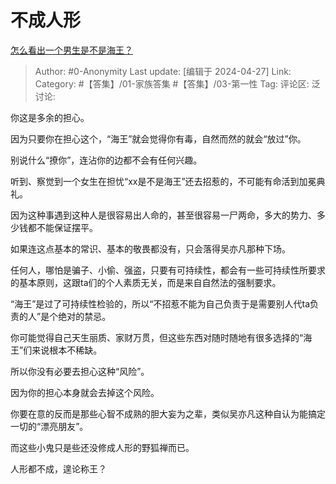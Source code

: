 # 不成人形
[怎么看出一个男生是不是海王？](https://www.zhihu.com/question/323848626/answer/3480020673)

> Author: #0-Anonymity
> Last update: [编辑于 2024-04-27]
> Link:
> Category: #【答集】/01-家族答集 #【答集】/03-第一性 
> Tag: 
> 评论区:
> 泛讨论:

你这是多余的担心。

因为只要你在担心这个，“海王”就会觉得你有毒，自然而然的就会“放过”你。

别说什么“撩你”，连沾你的边都不会有任何兴趣。

听到、察觉到一个女生在担忧“xx是不是海王”还去招惹的，不可能有命活到加冕典礼。

因为这种事遇到这种人是很容易出人命的，甚至很容易一尸两命，多大的势力、多少钱都不能保证摆平。

如果连这点基本的常识、基本的敬畏都没有，只会落得吴亦凡那种下场。

任何人，哪怕是骗子、小偷、强盗，只要有可持续性，都会有一些可持续性所要求的基本原则，这跟ta们的个人素质无关，而是来自自然法的强制要求。

“海王”是过了可持续性检验的，所以“不招惹不能为自己负责于是需要别人代ta负责的人”是个绝对的禁忌。

你可能觉得自己天生丽质、家财万贯，但这些东西对随时随地有很多选择的“海王”们来说根本不稀缺。

所以你没有必要去担心这种“风险”。

因为你的担心本身就会去掉这个风险。

你要在意的反而是那些心智不成熟的胆大妄为之辈，类似吴亦凡这种自认为能搞定一切的“漂亮朋友”。

而这些小鬼只是些还没修成人形的野狐禅而已。

人形都不成，遑论称王？